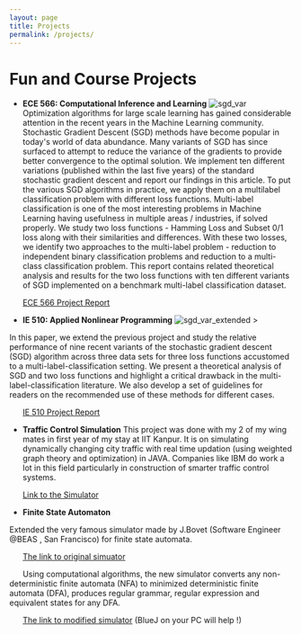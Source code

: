 ```yaml
---
layout: page
title: Projects
permalink: /projects/
---
```

# Fun and Course Projects

* **ECE 566: Computational Inference and Learning** 
![sgd_var](../assets/img/sgd_var.png "ECE 566 Course Project")
Optimization algorithms for large scale learning has gained considerable attention in the recent years in the Machine Learning community. Stochastic Gradient Descent (SGD) methods have become popular in today's world of data abundance. Many variants of SGD has since surfaced to attempt to reduce the variance of the gradients to provide better convergence to the optimal solution. We implement ten different variations (published within the last five years) of the standard stochastic gradient descent and report our findings in this article. To put the various SGD algorithms in practice, we apply them on a multilabel classification problem with different loss functions. Multi-label classification is one of the most interesting problems in Machine Learning having usefulness in multiple areas / industries, if solved properly. We study two loss functions - Hamming Loss and Subset 0/1 loss along with their similarities and differences. With these two losses, we identify two approaches to the multi-label problem - reduction to independent binary classification problems and reduction to a multi-class classification problem. This report contains related theoretical analysis and results for the two loss functions with ten different variants of SGD implemented on a benchmark multi-label classification dataset.

&nbsp;&nbsp;&nbsp;&nbsp;&nbsp;&nbsp;[ECE 566 Project Report](../assets/docs/ece_566.pdf)

* **IE 510: Applied Nonlinear Programming** 
![sgd_var_extended >](../assets/img/sgd_var_ext.png "IE 510 Course Project")

In this paper, we extend the previous project and study the relative performance of nine recent variants of the stochastic gradient descent (SGD) algorithm across three data sets for three loss functions accustomed to a multi-label-classification setting. We present a theoretical analysis of SGD and two loss functions and highlight a critical drawback in the multi-label-classification literature. We also develop a set of guidelines for readers on the recommended use of these methods for different cases.

&nbsp;&nbsp;&nbsp;&nbsp;&nbsp;&nbsp;[IE 510 Project Report](../assets/docs/ie_510.pdf)

* **Traffic Control Simulation**
This project was done with my 2 of my wing mates in first year of my stay at IIT Kanpur. It is on simulating dynamically changing city traffic with real time updation (using weighted graph theory and optimization) in JAVA. Companies like IBM do work a lot in this field particularly in construction of smarter traffic control systems.

&nbsp;&nbsp;&nbsp;&nbsp;&nbsp;&nbsp;[Link to the Simulator](https://href.li/?https://www.dropbox.com/s/vmyz7x1uxhvkui8/Code.zip)

* **Finite State Automaton**

Extended the very famous simulator made by J.Bovet (Software Engineer @BEAS , San Francisco) for finite state automata.

&nbsp;&nbsp;&nbsp;&nbsp;&nbsp;&nbsp;[The link to original simuator](https://href.li/?http://www.cs.usfca.edu/~jbovet/vas.html)

&nbsp;&nbsp;&nbsp;&nbsp;&nbsp;&nbsp;Using computational algorithms, the new simulator converts any non-deterministic finite automata (NFA) to minimized deterministic finite automata (DFA), produces regular grammar, regular expression and equivalent states for any DFA.

&nbsp;&nbsp;&nbsp;&nbsp;&nbsp;&nbsp;[The link to modified simulator](https://href.li/?https://www.dropbox.com/s/9c5tzwn1awkdp5u/Source%20Code.zip) (BlueJ on your PC will help !)





